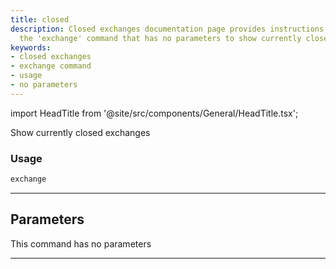 ```yaml
---
title: closed
description: Closed exchanges documentation page provides instructions on how to use
  the 'exchange' command that has no parameters to show currently closed exchanges.
keywords:
- closed exchanges
- exchange command
- usage
- no parameters
---
```


import HeadTitle from '@site/src/components/General/HeadTitle.tsx';

<HeadTitle title="closed - Th - Stocks - Reference | OpenBB Terminal Docs" />

Show currently closed exchanges

### Usage

```python
exchange
```

---

## Parameters

This command has no parameters


---
